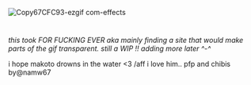 ![Copy67CFC93-ezgif com-effects](https://github.com/user-attachments/assets/056052f6-e157-480f-9323-f436425a528f)






#

_*this took FOR FUCKING EVER aka mainly finding a site that would make parts of the gif transparent. still a WIP !!
adding more later ^-^*_

i hope makoto drowns in the water <3 /aff i love him..
pfp and chibis by@namw67
